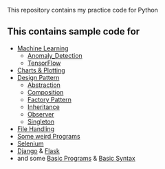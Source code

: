 This repository contains my practice code for Python

## This contains sample code for

- [Machine Learning](https://github.com/nagasaimanoj/Python_Practice/tree/master/Machine%20Learning)
  - [Anomaly_Detection](https://github.com/nagasaimanoj/Python_Practice/tree/master/Machine%20Learning/Anomaly_Detection)
  - [TensorFlow](https://github.com/nagasaimanoj/Python_Practice/tree/master/Machine%20Learning/TensorFlow_Trails)
- [Charts & Plotting](https://github.com/nagasaimanoj/Python_Practice/tree/master/Basics/Charts)
- [Design Pattern](https://github.com/nagasaimanoj/Python_Practice/tree/master/Basics/Design_Patterns)
  - [Abstraction](https://github.com/nagasaimanoj/Python_Practice/blob/master/Basics/Design_Patterns/abstraction.py)
  - [Composition](https://github.com/nagasaimanoj/Python_Practice/blob/master/Basics/Design_Patterns/composition.py)
  - [Factory Pattern](https://github.com/nagasaimanoj/Python_Practice/blob/master/Basics/Design_Patterns/factory.py)
  - [Inheritance](https://github.com/nagasaimanoj/Python_Practice/blob/master/Basics/Design_Patterns/inheritance.py)
  - [Observer](https://github.com/nagasaimanoj/Python_Practice/blob/master/Basics/Design_Patterns/observer.py)
  - [Singleton](https://github.com/nagasaimanoj/Python_Practice/blob/master/Basics/Design_Patterns/singleton.py)
- [File Handling](https://github.com/nagasaimanoj/Python_Practice/tree/master/Basics/Files)
- [Some weird Programs](https://github.com/nagasaimanoj/Python_Practice/tree/master/Fun_Ones)
- [Selenium](https://github.com/nagasaimanoj/Python_Practice/tree/master/Selenium)
- [Django](https://github.com/nagasaimanoj/Python_Practice/tree/master/Web%20Dev/Django) & [Flask](https://github.com/nagasaimanoj/Python_Practice/tree/master/Web%20Dev/Flask)
- and some [Basic Programs](https://github.com/nagasaimanoj/Python_Practice/tree/master/Basics/Basic_Programs) & [Basic Syntax](https://github.com/nagasaimanoj/Python_Practice/tree/master/Basics/Basic_Syntax)
